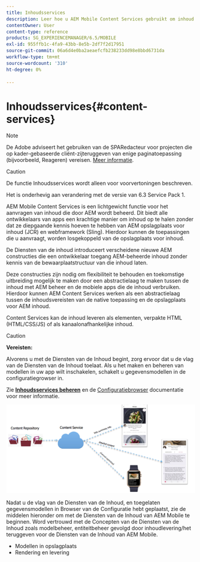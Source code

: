 ```yaml
---
title: Inhoudsservices
description: Leer hoe u AEM Mobile Content Services gebruikt om inhoud aan te vragen die door AEM wordt beheerd.
contentOwner: User
content-type: reference
products: SG_EXPERIENCEMANAGER/6.5/MOBILE
exl-id: 955ffb1c-4fa9-43bb-8e5b-2df7f2d17951
source-git-commit: 06a6d4e0ba2aeaefcfb238233dd98e8bbd6731da
workflow-type: tm+mt
source-wordcount: '310'
ht-degree: 0%

---
```


# Inhoudsservices{#content-services}

>[!NOTE]
>
>De Adobe adviseert het gebruiken van de SPARedacteur voor projecten die op kader-gebaseerde cliënt-zijteruggeven van enige paginatoepassing (bijvoorbeeld, Reageren) vereisen. [Meer informatie](/help/sites-developing/spa-overview.md).

>[!CAUTION]
>
>De functie Inhoudsservices wordt alleen voor voorvertoningen beschreven.
>
>Het is onderhevig aan verandering met de versie van 6.3 Service Pack 1.

AEM Mobile Content Services is een lichtgewicht functie voor het aanvragen van inhoud die door AEM wordt beheerd. Dit biedt alle ontwikkelaars van apps een krachtige manier om inhoud op te halen zonder dat ze diepgaande kennis hoeven te hebben van AEM opslagplaats voor inhoud (JCR) en webframework (Sling). Hierdoor kunnen de toepassingen die u aanvraagt, worden losgekoppeld van de opslagplaats voor inhoud.

De Diensten van de inhoud introduceert verscheidene nieuwe AEM constructies die een ontwikkelaar toegang AEM-beheerde inhoud zonder kennis van de bewaarplaatstructuur van die inhoud laten.

Deze constructies zijn nodig om flexibiliteit te behouden en toekomstige uitbreiding mogelijk te maken door een abstractielaag te maken tussen de inhoud met AEM beheer en de mobiele apps die de inhoud verbruiken. Hierdoor kunnen AEM Content Services werken als een abstractielaag tussen de inhoudsvereisten van de native toepassing en de opslagplaats voor AEM inhoud.

Content Services kan de inhoud leveren als elementen, verpakte HTML (HTML/CSS/JS) of als kanaalonafhankelijke inhoud.

>[!CAUTION]
>
>**Vereisten:**
>
>Alvorens u met de Diensten van de Inhoud begint, zorg ervoor dat u de vlag van de Diensten van de Inhoud toelaat. Als u het maken en beheren van modellen in uw app wilt inschakelen, schakelt u gegevensmodellen in de configuratiegrowser in.
>
>Zie **[Inhoudsservices beheren](/help/mobile/developing-content-services.md)** en de [Configuratiebrowser](/help/sites-administering/configurations.md) documentatie voor meer informatie.

![chlimage_1-143](assets/chlimage_1-143.png)

Nadat u de vlag van de Diensten van de Inhoud, en toegelaten gegevensmodellen in Browser van de Configuratie hebt geplaatst, zie de middelen hieronder om met de Diensten van de Inhoud van AEM Mobile te beginnen. Word vertrouwd met de Concepten van de Diensten van de Inhoud zoals modelbeheer, entiteitbeheer gevolgd door inhoudlevering/het teruggeven voor de Diensten van de Inhoud van AEM Mobile.

* Modellen in opslagplaats
* Rendering en levering

